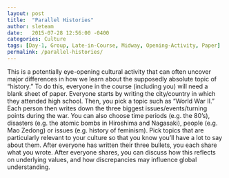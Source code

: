 ```yaml
---
layout: post
title:  "Parallel Histories"
author: sleteam
date:   2015-07-28 12:56:00 -0400
categories: Culture
tags: [Day-1, Group, Late-in-Course, Midway, Opening-Activity, Paper]
permalink: /parallel-histories/
---
```

This is a potentially eye-opening cultural activity that can often uncover major differences in how we learn about the supposedly absolute topic of “history.” To do this, everyone in the course (including you) will need a blank sheet of paper. Everyone starts by writing the city/country in which they attended high school. Then, you pick a topic such as “World War II.” Each person then writes down the three biggest issues/events/turning points during the war. You can also choose time periods (e.g. the 80’s), disasters (e.g. the atomic bombs in Hiroshima and Nagasaki), people (e.g. Mao Zedong) or issues (e.g. history of feminism). Pick topics that are particularly relevant to your culture so that you know you’ll have a lot to say about them. After everyone has written their three bullets, you each share what you wrote. After everyone shares, you can discuss how this reflects on underlying values, and how discrepancies may influence global understanding.